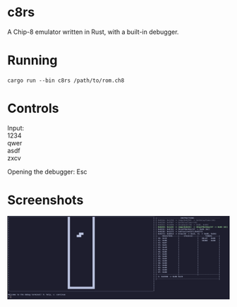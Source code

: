 # c8rs
A Chip-8 emulator written in Rust, with a built-in debugger.

# Running
`cargo run --bin c8rs /path/to/rom.ch8`

# Controls
Input:  
1234  
qwer  
asdf  
zxcv

Opening the debugger: Esc

# Screenshots
![The debug terminal](../images/debug_terminal.png)
